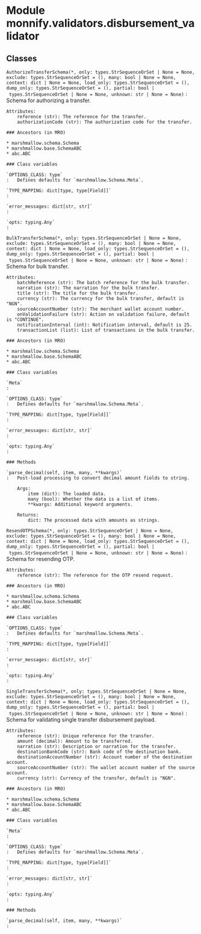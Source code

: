 Module monnify.validators.disbursement_validator
================================================

Classes
-------

`AuthorizeTransferSchema(*, only: types.StrSequenceOrSet | None = None, exclude: types.StrSequenceOrSet = (), many: bool | None = None, context: dict | None = None, load_only: types.StrSequenceOrSet = (), dump_only: types.StrSequenceOrSet = (), partial: bool | types.StrSequenceOrSet | None = None, unknown: str | None = None)`
:   Schema for authorizing a transfer.
    
    Attributes:
        reference (str): The reference for the transfer.
        authorizationCode (str): The authorization code for the transfer.

    ### Ancestors (in MRO)

    * marshmallow.schema.Schema
    * marshmallow.base.SchemaABC
    * abc.ABC

    ### Class variables

    `OPTIONS_CLASS: type`
    :   Defines defaults for `marshmallow.Schema.Meta`.

    `TYPE_MAPPING: dict[type, type[Field]]`
    :

    `error_messages: dict[str, str]`
    :

    `opts: typing.Any`
    :

`BulkTransferSchema(*, only: types.StrSequenceOrSet | None = None, exclude: types.StrSequenceOrSet = (), many: bool | None = None, context: dict | None = None, load_only: types.StrSequenceOrSet = (), dump_only: types.StrSequenceOrSet = (), partial: bool | types.StrSequenceOrSet | None = None, unknown: str | None = None)`
:   Schema for bulk transfer.
    
    Attributes:
        batchReference (str): The batch reference for the bulk transfer.
        narration (str): The narration for the bulk transfer.
        title (str): The title for the bulk transfer.
        currency (str): The currency for the bulk transfer, default is "NGN".
        sourceAccountNumber (str): The merchant wallet account number.
        onValidationFailure (str): Action on validation failure, default is "CONTINUE".
        notificationInterval (int): Notification interval, default is 25.
        transactionList (list): List of transactions in the bulk transfer.

    ### Ancestors (in MRO)

    * marshmallow.schema.Schema
    * marshmallow.base.SchemaABC
    * abc.ABC

    ### Class variables

    `Meta`
    :

    `OPTIONS_CLASS: type`
    :   Defines defaults for `marshmallow.Schema.Meta`.

    `TYPE_MAPPING: dict[type, type[Field]]`
    :

    `error_messages: dict[str, str]`
    :

    `opts: typing.Any`
    :

    ### Methods

    `parse_decimal(self, item, many, **kwargs)`
    :   Post-load processing to convert decimal amount fields to string.
        
        Args:
            item (dict): The loaded data.
            many (bool): Whether the data is a list of items.
            **kwargs: Additional keyword arguments.
        
        Returns:
            dict: The processed data with amounts as strings.

`ResendOTPSchema(*, only: types.StrSequenceOrSet | None = None, exclude: types.StrSequenceOrSet = (), many: bool | None = None, context: dict | None = None, load_only: types.StrSequenceOrSet = (), dump_only: types.StrSequenceOrSet = (), partial: bool | types.StrSequenceOrSet | None = None, unknown: str | None = None)`
:   Schema for resending OTP.
    
    Attributes:
        reference (str): The reference for the OTP resend request.

    ### Ancestors (in MRO)

    * marshmallow.schema.Schema
    * marshmallow.base.SchemaABC
    * abc.ABC

    ### Class variables

    `OPTIONS_CLASS: type`
    :   Defines defaults for `marshmallow.Schema.Meta`.

    `TYPE_MAPPING: dict[type, type[Field]]`
    :

    `error_messages: dict[str, str]`
    :

    `opts: typing.Any`
    :

`SingleTransferSchema(*, only: types.StrSequenceOrSet | None = None, exclude: types.StrSequenceOrSet = (), many: bool | None = None, context: dict | None = None, load_only: types.StrSequenceOrSet = (), dump_only: types.StrSequenceOrSet = (), partial: bool | types.StrSequenceOrSet | None = None, unknown: str | None = None)`
:   Schema for validating single transfer disbursement payload.
    
    Attributes:
        reference (str): Unique reference for the transfer.
        amount (decimal): Amount to be transferred.
        narration (str): Description or narration for the transfer.
        destinationBankCode (str): Bank code of the destination bank.
        destinationAccountNumber (str): Account number of the destination account.
        sourceAccountNumber (str): The wallet account number of the source account.
        currency (str): Currency of the transfer, default is "NGN".

    ### Ancestors (in MRO)

    * marshmallow.schema.Schema
    * marshmallow.base.SchemaABC
    * abc.ABC

    ### Class variables

    `Meta`
    :

    `OPTIONS_CLASS: type`
    :   Defines defaults for `marshmallow.Schema.Meta`.

    `TYPE_MAPPING: dict[type, type[Field]]`
    :

    `error_messages: dict[str, str]`
    :

    `opts: typing.Any`
    :

    ### Methods

    `parse_decimal(self, item, many, **kwargs)`
    :